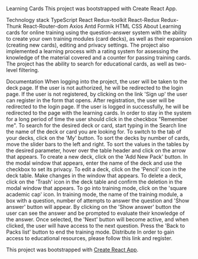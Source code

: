 Learning Cards
This project was bootstrapped with Create React App.

Technology stack
TypeScript
React
Redux-toolkit
React-Redux
Redux-Thunk
React-Router-dom
Axios
Antd
Formik
HTML
CSS
About
Learning cards for online training using the question-answer system with the ability to create your own training modules (card decks), as well as their expansion (creating new cards), editing and privacy settings. The project also implemented a learning process with a rating system for assessing the knowledge of the material covered and a counter for passing training cards. The project has the ability to search for educational cards, as well as two-level filtering.

Documentation
When logging into the project, the user will be taken to the deck page.
If the user is not authorized, he will be redirected to the login page.
If the user is not registered, by clicking on the link 'Sign up' the user can register in the form that opens.
After registration, the user will be redirected to the login page.
If the user is logged in successfully, he will be redirected to the page with the learning cards.
In order to stay in the system for a long period of time the user should click in the checkbox "Remember me".
To search for the desired deck or card, start typing in the Search line the name of the deck or card you are looking for.
To switch to the tab of your decks, click on the 'My' button. To sort the decks by number of cards, move the slider bars to the left and right.
To sort the values in the tables by the desired parameter, hover over the table header and click on the arrow that appears.
To create a new deck, click on the 'Add New Pack' button. In the modal window that appears, enter the name of the deck and use the checkbox to set its privacy.
To edit a deck, click on the 'Pencil' icon in the deck table. Make changes in the window that appears.
To delete a deck, click on the 'Trash' icon in the deck table and confirm the deletion in the modal window that appears.
To go into training mode, click on the 'square academic cap' icon.
In training mode, the name of the training module, a box with a question, number of attempts to answer the question and 'Show answer' button will appear.
By clicking on the 'Show answer' button the user can see the answer and be prompted to evaluate their knowledge of the answer.
Once selected, the 'Next' button will become active, and when clicked, the user will have access to the next question.
Press the 'Back to Packs list' button to end the training mode.
Distribute
In order to gain access to educational resources, please follow this link and register.

This project was bootstrapped with [Create React App](https://github.com/facebook/create-react-app).
